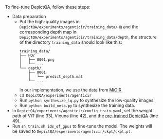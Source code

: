 To fine-tune DepictQA, follow these steps:
+ Data preparation
    + Put the high-quality images in `DepictQA/experiments/agenticir/training_data/HQ` and the corresponding depth map in `DepictQA/experiments/agenticir/training_data/depth`, the structure of the directory `training_data` should look like this:
        ```
        training_data/
        ├── HQ/
        │   ├── 0001.png
        │   └── ...
        └── depth/
            ├── 0001
            │   └── predict_depth.mat
            └── ...
        ```
        In our implementation, we use the data from [MiOIR](https://github.com/Xiangtaokong/MiOIR?tab=readme-ov-file#step1-download-the-training-data).
    + `cd DepictQA/experiments/agenticir`
    + Run `python synthesize_lq.py` to synthesize the low-quality images.
    + Run `python build_meta.py` to synthesize the training data.
+ In `DepictQA/experiments/agenticir/config_train.yaml`, set the weight path of ViT (line 33), Vicuna (line 42), and the [pre-trained DepictQA](https://huggingface.co/zhiyuanyou/DepictQA2-Abstractor-DQ495K/blob/main/ckpt.pt) (line 49).
+ Run `sh train.sh ids_of_gpus` to fine-tune the model. The weights will be saved to `DepictQA/experiments/agenticir/ckpt/ckpt.pt`.